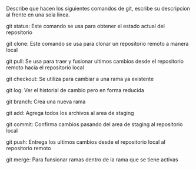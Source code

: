 Describe que hacen los siguientes comandos de git, escribe su descripcion al frente en una sola linea.

git status: Este comando se usa para obtener el estado actual del repositorio

git clone: Este comando se usa para clonar un repositorio remoto a manera local

git pull: Se usa para traer y fusionar ultimos cambios desde el repositorio remoto hacia el repositorio local

git checkout: Se utiliza para cambiar a una rama ya existente

git log: Ver el historial de cambio pero en forma reducida

git branch: Crea una nueva rama

git add: Agrega todos los archivos al area de staging

git commit: Confirma cambios pasando del area de staging al repositorio local

git push: Entrega los ultimos cambios desde el repositorio local al repositorio remoto

git merge: Para funsionar ramas dentro de la rama que se tiene activas
